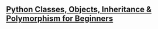 ## [Python Classes, Objects, Inheritance & Polymorphism for Beginners](https://youtu.be/RpBBzci_cBk?feature=shared)
